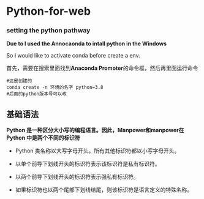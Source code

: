 # Python-for-web

### setting the python pathway

**Due to I used the Annocaonda to intall python in the Windows**

So I would like to activate conda before create a env.

首先，需要在搜索里面找到**Anaconda Promoter**的命令框，然后再里面运行命令

```
#这是创建的
conda create -n 环境的名字 python=3.8
#后面的python版本号可以改
```

## 基础语法

**Python 是一种区分大小写的编程语言。因此，Manpower和manpower在 Python 中是两个不同的标识符**

- Python 类名称以大写字母开头。所有其他标识符都以小写字母开头。

- 以单个前导下划线开头的标识符表示该标识符是私有标识符。

- 以两个前导下划线开头的标识符表示强私有标识符。

- 如果标识符也以两个尾部下划线结尾，则该标识符是语言定义的特殊名称。
